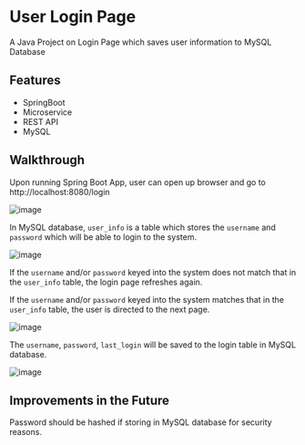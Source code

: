 # User Login Page
A Java Project on Login Page which saves user information to MySQL Database

## Features
* SpringBoot
* Microservice
* REST API
* MySQL

## Walkthrough
Upon running Spring Boot App, user can open up browser and go to http://localhost:8080/login

![image](https://user-images.githubusercontent.com/101394672/204129060-87c448f0-f0bf-468b-8eea-37a63c61b68d.png)

In MySQL database, `user_info` is a table which stores the `username` and `password` which will be able to login to the system.

![image](https://user-images.githubusercontent.com/101394672/204129195-ac8777e2-3335-4580-a387-b0d6b016c9d9.png)

If the `username` and/or `password` keyed into the system does not match that in the `user_info` table, the login page refreshes again.

If the `username` and/or `password` keyed into the system matches that in the `user_info` table, the user is directed to the next page.

![image](https://user-images.githubusercontent.com/101394672/204129799-209feb93-4599-46fd-afbe-e481c150fd5e.png)

The `username`, `password`, `last_login` will be saved to the login table in MySQL database.

![image](https://user-images.githubusercontent.com/101394672/204129415-59f8803e-829f-47f7-91b2-5ee7e03053aa.png)

## Improvements in the Future
Password should be hashed if storing in MySQL database for security reasons.
